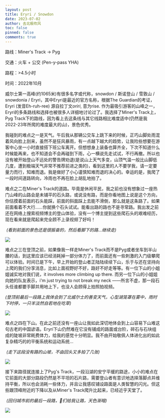 ```yaml
---
layout: post
title: Eryri / Snowdon
date: 2023-07-02
author: 去北极吹风
toc: false
pinned: false
comments: true
---
```


路线：Miner's Track -> Pyg

交通：火车 + 公交 (Pen-y-pass YHA) 

路程：>4.5小时

时间：2022年10月

威尔士第一高峰(约1065米)有很多名字或代称，snowdon / 斯诺登山 / 雪敦山 / snowdonia / Eryri，其中Eryri是最近的官方名称，根据The Guardian的考证，Eryri (发音Eh-ruh-ree) 源自拉丁文*oriri*, 意为rise. 作为最吸引游客的山峰之一，Eryri的多条路线和选择也被很多人详细地讨论过了。我选择了Miner's Track上，Pyg Track下的路线，因为看上去这条线与其它线路相比难度适中(仍然是我2022-23年所爬的难度最大的山)，景色优秀。

我碰到的难点之一是天气。午后我从那辆公交车上跳下来的时候，正巧山脚处雨混着风向脸上刮来，虽然不是狂风暴雨，有一点越下越大的趋势，让我险些想要在游客中心坐一小时直接搭下班公车离开。但想想身上装备也算齐全，下次不知道什么时候能再来，也不知道会不会再碰到下雨，心一横说先走试试，不行再撤。所以也没有被开始登山不远处的警告牌劝退(是说山上天气多变，山顶气温一般比山脚低几度，遭到极端天气非常不推荐前进之类的)，看到这里的人不要学我，请一定要量力而行，知难而退。我是做好了小心谨慎知难而退的决心的。幸运的是，我爬了一段时间道路转向，冷雨也不再在脸上胡乱地拍了。

难点之二在Miner's Track的道路。毕竟是休闲平民，我之前也没有想象过一座热门山峰的山路会是未铺平的石头路，或说没有路，而是你看地图上说是这个方向，你估摸着前面的石头能踩，前面的斜面踩上去能不滑倒，那么就是这条路了。如果前面看着不大行……你就换个石头试试。能看出路的路也不是寻常路。我出发之前还在网络上搜索视频博主的登山体验，没有一个博主提到这些爬石头的艰难经历，现在看来就是爬起来完全顾不上录视频了好吗！

​	*(看到前面的景色还是很振奋的，然后看脚下的路…继续走)*

![](https://raw.githubusercontent.com/wkm-um/wkm-um.github.io/master/images/eryri_1.jpg)

难点之三在登顶之前，如果像我一样走Miner's Track而不是Pyg或者坐车到半山腰的话，到这里应该已经消耗掉一部分体力了，而前面还有一些刺激的入门级攀爬可以体验。时间已是下午，早上开始的登山者正陆陆续续下山，乐于与还在坚持向上爬的我们分享消息，比如上面视野好不好，路好不好走等等。有一位下山的小姐姐诚实地对我们说，it involves more climbing up there. 而另一位下山的小姐姐向她的队友表示，i'm just trying to not break my neck ——所言不虚，那一段石头任谁都要手脚并用地上下，也没人会顾得上拍照拍视频。

​	*(登顶前最后一段路上我体会到了北威尔士的善变天气，心型湖笼罩在雾中，雨时下时停，一只羊淡然自若地在吃草)*

![](https://raw.githubusercontent.com/wkm-um/wkm-um.github.io/master/images/eryri_2.jpg)

难点之四在下山。在此之前还没有一座山让我如此深切地体会到上山容易下山难这句古老的中国谚语。Eryri下山仍然难在它没有铺成的路面或台阶，碎石与石块组成的陡坡非常耗费体力，给我的感觉十分明显。我不由开始敬佩人体进化出的如此复杂精巧的的平衡系统和运动系统…

​	*(走下这段没有路的山坡，不由回头又多拍了几张)*

![](https://raw.githubusercontent.com/wkm-um/wkm-um.github.io/master/images/eryri_3.jpg)

接下来路径就连接上了Pyg's Track，一段沿湖的安宁平缓的路途，小小的难点在它前面的大部分路段仍然是不平坦的石片路，需要登山者有意识地选择落脚点并维持平衡，所以也会消耗一些体力，并且让我感叹铺设路面是人类智慧的闪光。但这些跟顶峰附近的下降以及从Miner's Track爬升比起来，已经近乎天堂了。

​	*(回归城市前的最后一段路，🐏们给我让路，天色渐暗)*

![](https://raw.githubusercontent.com/wkm-um/wkm-um.github.io/master/images/eryri_4.jpg)



